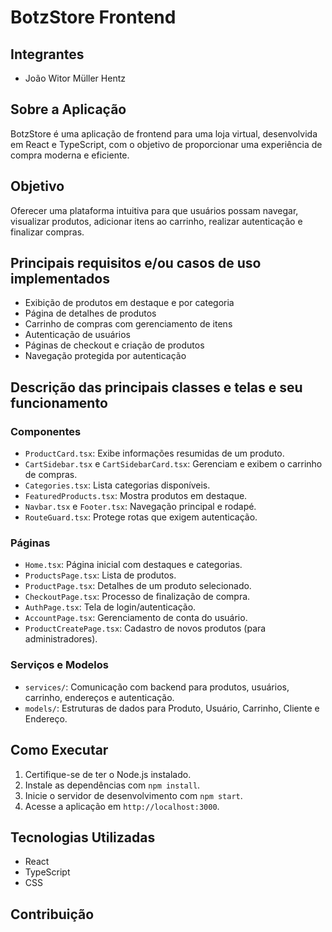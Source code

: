 # BotzStore Frontend

## Integrantes

- João Witor Müller Hentz
## Sobre a Aplicação

BotzStore é uma aplicação de frontend para uma loja virtual, desenvolvida em React e TypeScript, com o objetivo de proporcionar uma experiência de compra moderna e eficiente.

## Objetivo

Oferecer uma plataforma intuitiva para que usuários possam navegar, visualizar produtos, adicionar itens ao carrinho, realizar autenticação e finalizar compras.

## Principais requisitos e/ou casos de uso implementados

- Exibição de produtos em destaque e por categoria
- Página de detalhes de produtos
- Carrinho de compras com gerenciamento de itens
- Autenticação de usuários
- Páginas de checkout e criação de produtos
- Navegação protegida por autenticação

## Descrição das principais classes e telas e seu funcionamento

### Componentes
- `ProductCard.tsx`: Exibe informações resumidas de um produto.
- `CartSidebar.tsx` e `CartSidebarCard.tsx`: Gerenciam e exibem o carrinho de compras.
- `Categories.tsx`: Lista categorias disponíveis.
- `FeaturedProducts.tsx`: Mostra produtos em destaque.
- `Navbar.tsx` e `Footer.tsx`: Navegação principal e rodapé.
- `RouteGuard.tsx`: Protege rotas que exigem autenticação.

### Páginas
- `Home.tsx`: Página inicial com destaques e categorias.
- `ProductsPage.tsx`: Lista de produtos.
- `ProductPage.tsx`: Detalhes de um produto selecionado.
- `CheckoutPage.tsx`: Processo de finalização de compra.
- `AuthPage.tsx`: Tela de login/autenticação.
- `AccountPage.tsx`: Gerenciamento de conta do usuário.
- `ProductCreatePage.tsx`: Cadastro de novos produtos (para administradores).

### Serviços e Modelos
- `services/`: Comunicação com backend para produtos, usuários, carrinho, endereços e autenticação.
- `models/`: Estruturas de dados para Produto, Usuário, Carrinho, Cliente e Endereço.

## Como Executar

1. Certifique-se de ter o Node.js instalado.
2. Instale as dependências com `npm install`.
3. Inicie o servidor de desenvolvimento com `npm start`.
4. Acesse a aplicação em `http://localhost:3000`.

## Tecnologias Utilizadas

- React
- TypeScript
- CSS

## Contribuição
